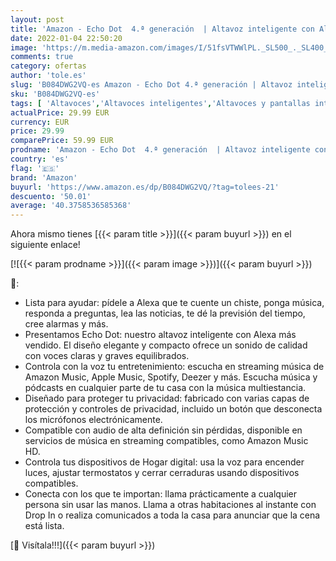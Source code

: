 ```yaml
---
layout: post
title: 'Amazon - Echo Dot  4.ª generación  | Altavoz inteligente con Alexa | Antracita'
date: 2022-01-04 22:50:20
image: 'https://m.media-amazon.com/images/I/51fsVTWWlPL._SL500_._SL400_.jpg'
comments: true
category: ofertas
author: 'tole.es'
slug: 'B084DWG2VQ-es Amazon - Echo Dot 4.ª generación | Altavoz inteligente con...'
sku: 'B084DWG2VQ-es'
tags: [ 'Altavoces','Altavoces inteligentes','Altavoces y pantallas inteligentes Echo','Dispositivos Amazon','Dispositivos Amazon y Accesorios','Electrónica','Equipos de audio y Hi-Fi','alexa','amazon', ]
actualPrice: 29.99 EUR
currency: EUR
price: 29.99
comparePrice: 59.99 EUR
prodname: 'Amazon - Echo Dot  4.ª generación  | Altavoz inteligente con Alexa | Antracita'
country: 'es'
flag: '🇪🇸'
brand: 'Amazon'
buyurl: 'https://www.amazon.es/dp/B084DWG2VQ/?tag=tolees-21'
descuento: '50.01'
average: '40.3758536585368'
---
```


Ahora mismo tienes [{{< param title >}}]({{< param buyurl >}}) en el siguiente enlace!

[![{{< param prodname >}}]({{< param image >}})]({{< param buyurl >}})

🔎:

- Lista para ayudar: pídele a Alexa que te cuente un chiste, ponga música, responda a preguntas, lea las noticias, te dé la previsión del tiempo, cree alarmas y más.
- Presentamos Echo Dot: nuestro altavoz inteligente con Alexa más vendido. El diseño elegante y compacto ofrece un sonido de calidad con voces claras y graves equilibrados.
- Controla con la voz tu entretenimiento: escucha en streaming música de Amazon Music, Apple Music, Spotify, Deezer y más. Escucha música y pódcasts en cualquier parte de tu casa con la música multiestancia.
- Diseñado para proteger tu privacidad: fabricado con varias capas de protección y controles de privacidad, incluido un botón que desconecta los micrófonos electrónicamente.
- Compatible con audio de alta definición sin pérdidas, disponible en servicios de música en streaming compatibles, como Amazon Music HD.
- Controla tus dispositivos de Hogar digital: usa la voz para encender luces, ajustar termostatos y cerrar cerraduras usando dispositivos compatibles.
- Conecta con los que te importan: llama prácticamente a cualquier persona sin usar las manos. Llama a otras habitaciones al instante con Drop In o realiza comunicados a toda la casa para anunciar que la cena está lista.

[🛒 Visítala!!!]({{< param buyurl >}})
